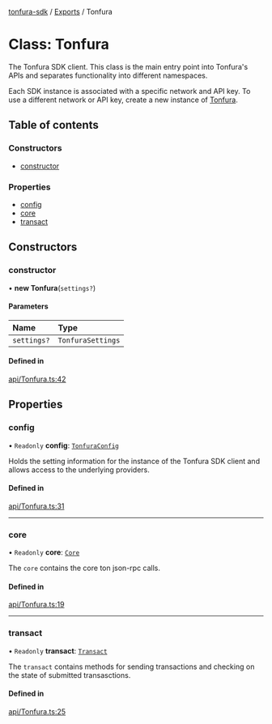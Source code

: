 [tonfura-sdk](../README.md) / [Exports](../modules.md) / Tonfura

# Class: Tonfura

The Tonfura SDK client. This class is the main entry point into Tonfura's
APIs and separates functionality into different namespaces.

Each SDK instance is associated with a specific network and API key. To use a
different network or API key, create a new instance of [Tonfura](Tonfura.md).

## Table of contents

### Constructors

- [constructor](Tonfura.md#constructor)

### Properties

- [config](Tonfura.md#config)
- [core](Tonfura.md#core)
- [transact](Tonfura.md#transact)

## Constructors

### constructor

• **new Tonfura**(`settings?`)

#### Parameters

| Name | Type |
| :------ | :------ |
| `settings?` | `TonfuraSettings` |

#### Defined in

[api/Tonfura.ts:42](https://github.com/frigatebird-studio/tonfura-sdk/blob/02b08b5/src/api/Tonfura.ts#L42)

## Properties

### config

• `Readonly` **config**: [`TonfuraConfig`](TonfuraConfig.md)

Holds the setting information for the instance of the Tonfura SDK client
and allows access to the underlying providers.

#### Defined in

[api/Tonfura.ts:31](https://github.com/frigatebird-studio/tonfura-sdk/blob/02b08b5/src/api/Tonfura.ts#L31)

___

### core

• `Readonly` **core**: [`Core`](Core.md)

The `core` contains the core ton json-rpc calls.

#### Defined in

[api/Tonfura.ts:19](https://github.com/frigatebird-studio/tonfura-sdk/blob/02b08b5/src/api/Tonfura.ts#L19)

___

### transact

• `Readonly` **transact**: [`Transact`](Transact.md)

The `transact` contains methods for sending transactions and
checking on the state of submitted transasctions.

#### Defined in

[api/Tonfura.ts:25](https://github.com/frigatebird-studio/tonfura-sdk/blob/02b08b5/src/api/Tonfura.ts#L25)
